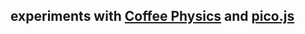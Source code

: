 ## experiments with [Coffee Physics](http://soulwire.github.com/Coffee-Physics/) and [pico.js](http://mohayonao.github.com/pico.js/)